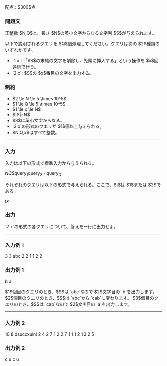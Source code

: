
<div>

<span>

<span>

<p>
配点 : $300$点
</p>

<div>

<section>

### **問題文**

<p>
正整数 $N,Q$と、長さ $N$の英小文字からなる文字列 $S$が与えられます。
</p>

<p>
以下で説明されるクエリを $Q$個処理してください。クエリは次の $2$種類のいずれかです。
</p>

<ul>

<li>
`1 x`: 「$S$の末尾の文字を削除し、先頭に挿入する」という操作を $x$回連続で行う。
</li>

<li>
`2 x`: $S$の $x$番目の文字を出力する。
</li>

</ul>

</section>

</div>

<div>

<section>

### **制約**

<ul>

<li>
$2 \le N \le 5 \times 10^5$
</li>

<li>
$1 \le Q \le 5 \times 10^5$
</li>

<li>
$1 \le x \le N$
</li>

<li>
$|S|=N$
</li>

<li>
$S$は英小文字からなる。
</li>

<li>
`2 x`の形式のクエリが $1$個以上与えられる。
</li>

<li>
$N,Q,x$はすべて整数。
</li>

</ul>

</section>

</div>

---

<div>

<div>

<section>

### **入力**

<p>
入力は以下の形式で標準入力から与えられる。
</p>

<div>

$N$$Q$$S$$\mathrm{query}_1$$\mathrm{query}_2$$\vdots$$\mathrm{query}_Q$
</div>

<p>
それぞれのクエリは以下の形式で与えられる。ここで、$t$は $1$または $2$である。
</p>

<div>

$t$$x$
</div>

</section>

</div>

<div>

<section>

### **出力**

<p>
`2 x`の形式の各クエリについて、答えを一行に出力せよ。
</p>

</section>

</div>

</div>

---

<div>

<section>

### **入力例 1**

<div>

3 3
abc
2 2
1 1
2 2

</div>

</section>

</div>

<div>

<section>

### **出力例 1**

<div>

b
a

</div>

<p>
$1$個目のクエリのとき、$S$は `abc`なので $2$文字目の `b`を出力します。
$2$個目のクエリのとき、$S$は `abc`から `cab`に変わります。
$3$個目のクエリのとき、$S$は `cab`なので $2$文字目の `a`を出力します。
</p>

</section>

</div>

---

<div>

<section>

### **入力例 2**

<div>

10 8
dsuccxulnl
2 4
2 7
1 2
2 7
1 1
1 2
1 3
2 5

</div>

</section>

</div>

<div>

<section>

### **出力例 2**

<div>

c
u
c
u

</div>

</section>

</div>

</span>

</span>

</div>
